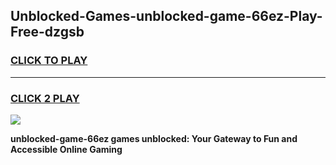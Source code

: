 
## Unblocked-Games-unblocked-game-66ez-Play-Free-dzgsb
<h3>
<a href="https://premium76.site?title=unblocked-game-66ez&ref=12A">CLICK TO PLAY</a></h3>
<hr>

<h3>
<a href="https://premium76.site?title=unblocked-game-66ez&ref=12A">CLICK 2 PLAY</a>
  
</h3>

<a href="https://premium76.site?title=unblocked-game-66ez&ref=12A"><img src="https://clearcache.store/games.png"></a>


**unblocked-game-66ez games unblocked: Your Gateway to Fun and Accessible Online Gaming**
